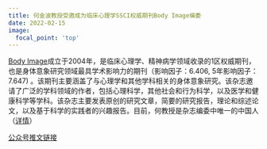 ```yaml
---
title: 何金波教授受邀成为临床心理学SSCI权威期刊Body Image编委
date: 2022-02-15
image:
  focal_point: 'top'
---
```


<!--more-->

[Body Image](https://www.sciencedirect.com/journal/body-image)成立于2004年，是临床心理学、精神病学领域收录的1区权威期刊，也是身体意象研究领域最具学术影响力的期刊（影响因子：6.406, 5年影响因子：7.647) 。该期刊主要涵盖了与心理学和其他学科相关的身体意象研究。该杂志邀请了广泛的学科领域的作者，包括心理科学，其他社会和行为科学，以及医学和健康科学等学科。该杂志主要发表原创的研究文章，简要的研究报告，理论和综述论文，以及基于科学的实践者的兴趣报告。目前，何教授是杂志编委中唯一的中国人（[详情](https://www.sciencedirect.com/journal/body-image/about/editorial-board)）

[公众号推文链接](https://mp.weixin.qq.com/s/xUFvtWkgSt14xF6sS899YQ)
